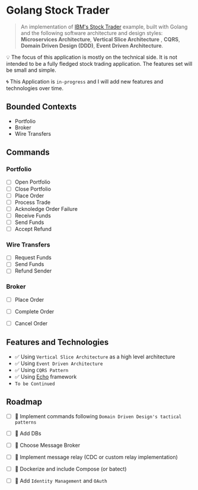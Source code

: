 # Golang Stock Trader


> An implementation of [IBM's Stock Trader](https://developer.ibm.com/blogs/introducing-stocktrader/) example, built with Golang and the following software architecture and design styles: **Microservices Architecture**, **Vertical Slice Architecture** , **CQRS**, **Domain Driven Design (DDD)**, **Event Driven Architecture**.

💡 The focus of this application is mostly on the technical side. It is not intended to be a fully fledged stock trading application. The features set will be small and simple.

🌀 This Application is `in-progress` and I will add new features and technologies over time. 

## Bounded Contexts

- Portfolio
- Broker
- Wire Transfers

## Commands
### Portfolio 
- [ ] Open Portfolio
- [ ] Close Portfolio
- [ ] Place Order
- [ ] Process Trade
- [ ] Acknoledge Order Failure
- [ ] Receive Funds
- [ ] Send Funds
- [ ] Accept Refund

### Wire Transfers
- [ ] Request Funds
- [ ] Send Funds
- [ ] Refund Sender

### Broker
- [ ] Place Order
- [ ] Complete Order
- [ ] Cancel Order


## Features and Technologies
- ✅ Using `Vertical Slice Architecture` as a high level architecture
- ✅ Using `Event Driven Architecture` 
- ✅ Using `CQRS Pattern`
- ✅ Using [Echo](https://github.com/labstack/echo) framework
- `To be Continued`

## Roadmap
- [ ] 🚧 Implement commands following `Domain Driven Design's tactical patterns` 
- [ ] 🚧 Add DBs
- [ ] 🚧 Choose Message Broker
- [ ] 🚧 Implement message relay (CDC or custom relay implementation)
- [ ] 🚧 Dockerize and include Compose (or batect)
- [ ] 🚧 Add `Identity Management` and `OAuth`


